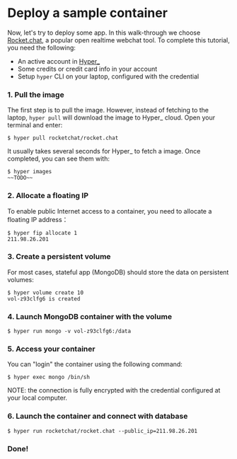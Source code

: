 # Deploy a sample container

Now, let's try to deploy some app. In this walk-through we choose [Rocket.chat](https://rocket.chat/), a popular open realtime webchat tool. To complete this tutorial, you need the following:

- An active account in [Hyper\_](hyper.sh)
- Some credits or credit card info in your account
- Setup `hyper` CLI on your laptop, configured with the credential

### 1. Pull the image

The first step is to pull the image. However, instead of fetching to the laptop, `hyper pull` will
download the image to Hyper\_ cloud. Open your terminal and enter:

    $ hyper pull rocketchat/rocket.chat


It usually takes several seconds for Hyper\_ to fetch a image. Once completed, you can see them with:

	$ hyper images
	~~TODO~~

### 2. Allocate a floating IP 

To enable public Internet access to a container, you need to allocate a floating IP address：

	$ hyper fip allocate 1
	211.98.26.201

### 3. Create a persistent volume 

For most cases, stateful app (MongoDB) should store the data on persistent volumes:

	$ hyper volume create 10
	vol-z93clfg6 is created
	
### 4. Launch MongoDB container with the volume

	$ hyper run mongo -v vol-z93clfg6:/data

### 5. Access your container

You can "login" the container using the following command:

	$ hyper exec mongo /bin/sh

NOTE: the connection is fully encrypted with the credential configured at your local computer.

### 6. Launch the container and connect with database

	$ hyper run rocketchat/rocket.chat --public_ip=211.98.26.201

### Done!
